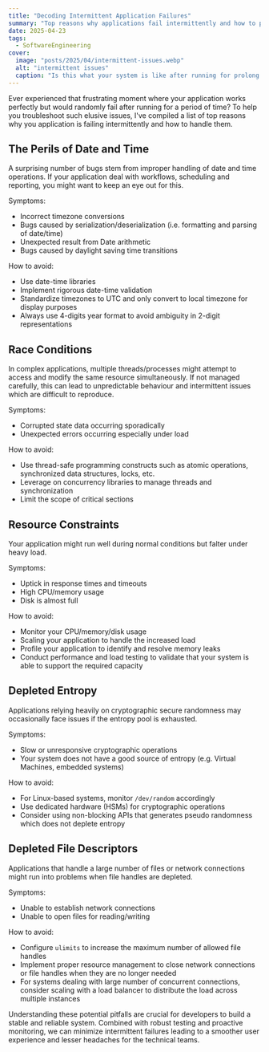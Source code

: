 ```yaml
---
title: "Decoding Intermittent Application Failures"
summary: "Top reasons why applications fail intermittently and how to prevent them"
date: 2025-04-23
tags:
  - SoftwareEngineering
cover:
  image: "posts/2025/04/intermittent-issues.webp"
  alt: "intermittent issues"
  caption: "Is this what your system is like after running for prolong periods of time?"
---
```

Ever experienced that frustrating moment where your application works perfectly but would randomly fail after running for a period of time?
To help you troubleshoot such elusive issues, I've compiled a list of top reasons why you application is failing intermittently and how to handle them.  

## The Perils of Date and Time

A surprising number of bugs stem from improper handling of date and time operations.
If your application deal with workflows, scheduling and reporting, you might want to keep an eye out for this.

Symptoms:
- Incorrect timezone conversions
- Bugs caused by serialization/deserialization (i.e. formatting and parsing of date/time)
- Unexpected result from Date arithmetic
- Bugs caused by daylight saving time transitions

How to avoid:
- Use date-time libraries
- Implement rigorous date-time validation
- Standardize timezones to UTC and only convert to local timezone for display purposes
- Always use 4-digits year format to avoid ambiguity in 2-digit representations

## Race Conditions

In complex applications, multiple threads/processes might attempt to access and modify the same resource simultaneously.
If not managed carefully, this can lead to unpredictable behaviour and intermittent issues which are difficult to reproduce. 

Symptoms:
- Corrupted state data occurring sporadically
- Unexpected errors occurring especially under load

How to avoid:
- Use thread-safe programming constructs such as atomic operations, synchronized data structures, locks, etc. 
- Leverage on concurrency libraries to manage threads and synchronization
- Limit the scope of critical sections

## Resource Constraints

Your application might run well during normal conditions but falter under heavy load.

Symptoms:
- Uptick in response times and timeouts
- High CPU/memory usage
- Disk is almost full

How to avoid:
- Monitor your CPU/memory/disk usage
- Scaling your application to handle the increased load
- Profile your application to identify and resolve memory leaks
- Conduct performance and load testing to validate that your system is able to support the required capacity

## Depleted Entropy

Applications relying heavily on cryptographic secure randomness may occasionally face issues if the entropy pool is exhausted.

Symptoms:
- Slow or unresponsive cryptographic operations
- Your system does not have a good source of entropy (e.g. Virtual Machines, embedded systems)

How to avoid:
- For Linux-based systems, monitor `/dev/random` accordingly
- Use dedicated hardware (HSMs) for cryptographic operations
- Consider using non-blocking APIs that generates pseudo randomness which does not deplete entropy

## Depleted File Descriptors

Applications that handle a large number of files or network connections might run into problems when file handles are depleted.

Symptoms:
- Unable to establish network connections
- Unable to open files for reading/writing

How to avoid:
- Configure `ulimits` to increase the maximum number of allowed file handles
- Implement proper resource management to close network connections or file handles when they are no longer needed
- For systems dealing with large number of concurrent connections, consider scaling with a load balancer to distribute the load across multiple instances

Understanding these potential pitfalls are crucial for developers to build a stable and reliable system.
Combined with robust testing and proactive monitoring, we can minimize intermittent failures leading to a smoother user experience and lesser headaches for the technical teams.
